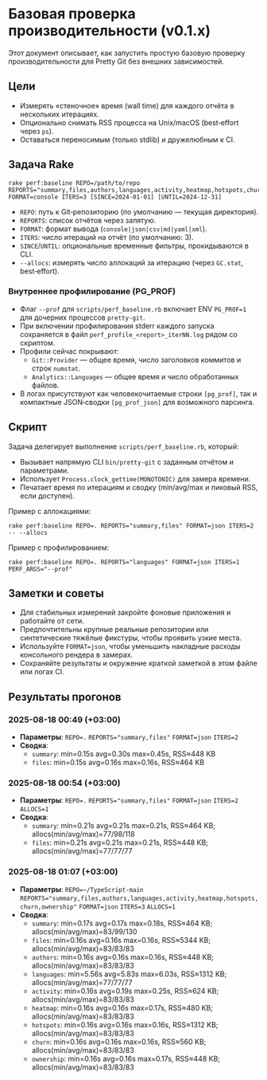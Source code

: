 # Базовая проверка производительности (v0.1.x)

Этот документ описывает, как запустить простую базовую проверку производительности для Pretty Git без внешних зависимостей.

## Цели
- Измерять «стеночное» время (wall time) для каждого отчёта в нескольких итерациях.
- Опционально снимать RSS процесса на Unix/macOS (best‑effort через `ps`).
- Оставаться переносимым (только stdlib) и дружелюбным к CI.

## Задача Rake

```
rake perf:baseline REPO=/path/to/repo REPORTS="summary,files,authors,languages,activity,heatmap,hotspots,churn,ownership" FORMAT=console ITERS=3 [SINCE=2024-01-01] [UNTIL=2024-12-31]
```

- `REPO`: путь к Git‑репозиторию (по умолчанию — текущая директория).
- `REPORTS`: список отчётов через запятую.
- `FORMAT`: формат вывода (`console|json|csv|md|yaml|xml`).
- `ITERS`: число итераций на отчёт (по умолчанию: 3).
- `SINCE`/`UNTIL`: опциональные временные фильтры, прокидываются в CLI.
- `--allocs`: измерять число аллокаций за итерацию (через `GC.stat`, best‑effort).

### Внутреннее профилирование (PG_PROF)

- Флаг `--prof` для `scripts/perf_baseline.rb` включает ENV `PG_PROF=1` для дочерних процессов `pretty-git`.
- При включении профилирования stderr каждого запуска сохраняется в файл `perf_profile_<report>_iterNN.log` рядом со скриптом.
- Профили сейчас покрывают:
  - `Git::Provider` — общее время, число заголовков коммитов и строк `numstat`.
  - `Analytics::Languages` — общее время и число обработанных файлов.
- В логах присутствуют как человекочитаемые строки `[pg_prof]`, так и компактные JSON‑сводки `[pg_prof_json]` для возможного парсинга.

## Скрипт

Задача делегирует выполнение `scripts/perf_baseline.rb`, который:
- Вызывает напрямую CLI `bin/pretty-git` с заданным отчётом и параметрами.
- Использует `Process.clock_gettime(MONOTONIC)` для замера времени.
- Печатает время по итерациям и сводку (min/avg/max и пиковый RSS, если доступен).

Пример с аллокациями:

```
rake perf:baseline REPO=. REPORTS="summary,files" FORMAT=json ITERS=2 -- --allocs
```

Пример с профилированием:

```
rake perf:baseline REPO=. REPORTS="languages" FORMAT=json ITERS=1 PERF_ARGS="--prof"
```

## Заметки и советы
- Для стабильных измерений закройте фоновые приложения и работайте от сети.
- Предпочтительны крупные реальные репозитории или синтетические тяжёлые фикстуры, чтобы проявить узкие места.
- Используйте `FORMAT=json`, чтобы уменьшить накладные расходы консольного рендера в замерах.
- Сохраняйте результаты и окружение краткой заметкой в этом файле или логах CI.

## Результаты прогонов

### 2025-08-18 00:49 (+03:00)

- __Параметры__: `REPO=.` `REPORTS="summary,files"` `FORMAT=json` `ITERS=2`
- __Сводка__:
  - `summary`: min=0.15s avg=0.30s max=0.45s, RSS≈448 KB
  - `files`:   min=0.15s avg=0.16s max=0.16s, RSS≈464 KB

### 2025-08-18 00:54 (+03:00)

- __Параметры__: `REPO=.` `REPORTS="summary,files"` `FORMAT=json` `ITERS=2` `ALLOCS=1`
- __Сводка__:
  - `summary`: min=0.21s avg=0.21s max=0.21s, RSS≈464 KB; allocs(min/avg/max)=77/98/118
  - `files`:   min=0.21s avg=0.21s max=0.21s, RSS≈448 KB; allocs(min/avg/max)=77/77/77

### 2025-08-18 01:07 (+03:00)

- __Параметры__: `REPO=~/TypeScript-main` `REPORTS="summary,files,authors,languages,activity,heatmap,hotspots,churn,ownership"` `FORMAT=json` `ITERS=3` `ALLOCS=1`
- __Сводка__:
  - `summary`:   min=0.17s avg=0.17s max=0.18s, RSS≈464 KB;  allocs(min/avg/max)=83/99/130
  - `files`:     min=0.16s avg=0.16s max=0.16s, RSS≈5344 KB; allocs(min/avg/max)=83/83/83
  - `authors`:   min=0.16s avg=0.16s max=0.16s, RSS≈448 KB;  allocs(min/avg/max)=83/83/83
  - `languages`: min=5.56s avg=5.83s max=6.03s, RSS≈1312 KB; allocs(min/avg/max)=77/77/77
  - `activity`:  min=0.16s avg=0.19s max=0.25s, RSS≈624 KB;  allocs(min/avg/max)=83/83/83
  - `heatmap`:   min=0.16s avg=0.16s max=0.17s, RSS≈480 KB;  allocs(min/avg/max)=83/83/83
  - `hotspots`:  min=0.16s avg=0.16s max=0.16s, RSS≈1312 KB; allocs(min/avg/max)=83/83/83
  - `churn`:     min=0.16s avg=0.16s max=0.16s, RSS≈560 KB;  allocs(min/avg/max)=83/83/83
  - `ownership`: min=0.16s avg=0.16s max=0.17s, RSS≈448 KB;  allocs(min/avg/max)=83/83/83
